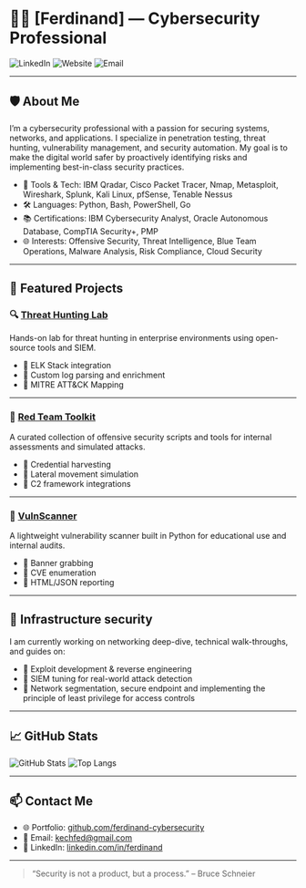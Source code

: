 # 👨‍💻 [Ferdinand] — Cybersecurity Professional

![LinkedIn](https://img.shields.io/badge/LinkedIn-Connect-blue?style=flat&logo=linkedin&link=https://www.linkedin.com/in/yourusername)
![Website](https://img.shields.io/badge/Portfolio-Visit-blueviolet?style=flat&logo=google-chrome&link=https://yourportfolio.com)
![Email](https://img.shields.io/badge/Email-Contact-red?style=flat&logo=gmail&link=mailto:youremail@example.com)

---

## 🛡️ About Me

I’m a cybersecurity professional with a passion for securing systems, networks, and applications. I specialize in penetration testing, threat hunting, vulnerability management, and security automation. My goal is to make the digital world safer by proactively identifying risks and implementing best-in-class security practices.

- 🧰 Tools & Tech: IBM Qradar, Cisco Packet Tracer, Nmap, Metasploit, Wireshark, Splunk, Kali Linux, pfSense, Tenable Nessus
- 🛠️ Languages: Python, Bash, PowerShell, Go
- 📚 Certifications: IBM Cybersecurity Analyst, Oracle Autonomous Database, CompTIA Security+, PMP 
- 🌐 Interests: Offensive Security, Threat Intelligence, Blue Team Operations, Malware Analysis, Risk Compliance, Cloud Security

---

## 📂 Featured Projects

### 🔍 [Threat Hunting Lab](https://github.com/ferdinand-cybersecurity/threat-hunting-lab)
Hands-on lab for threat hunting in enterprise environments using open-source tools and SIEM.

- 🔸 ELK Stack integration
- 🔸 Custom log parsing and enrichment
- 🔸 MITRE ATT&CK Mapping
  

---

### 🧪 [Red Team Toolkit](https://github.com/ferdinand-cyberseurity/red-team-toolkit)
A curated collection of offensive security scripts and tools for internal assessments and simulated attacks.

- 🔸 Credential harvesting
- 🔸 Lateral movement simulation
- 🔸 C2 framework integrations

---

### 🔐 [VulnScanner](https://github.com/Ferdinand-Cybdersecurity/vulnscanner)
A lightweight vulnerability scanner built in Python for educational use and internal audits.

- 🔸 Banner grabbing
- 🔸 CVE enumeration
- 🔸 HTML/JSON reporting

---

## 🧠 Infrastructure security

I am currently working on networking deep-dive, technical walk-throughs, and guides on:

- 🔹 Exploit development & reverse engineering  
- 🔹 SIEM tuning for real-world attack detection  
- 🔹 Network segmentation, secure endpoint and implementing the principle of least privilege for access controls
    



---

## 📈 GitHub Stats

![GitHub Stats](https://github-readme-stats.vercel.app/api?username=yourusername&show_icons=true&theme=radical)
![Top Langs](https://github-readme-stats.vercel.app/api/top-langs/?username=yourusername&layout=compact&theme=radical)

---

## 📫 Contact Me

- 🌐 Portfolio: [github.com/ferdinand-cybersecurity](https://yourportfolio.com)
- 📧 Email: [kechfed@gmail.com](mailto:youremail@example.com)
- 💼 LinkedIn: [linkedin.com/in/ferdinand](https://www.linkedin.com/in/name)

---

> “Security is not a product, but a process.” – Bruce Schneier


